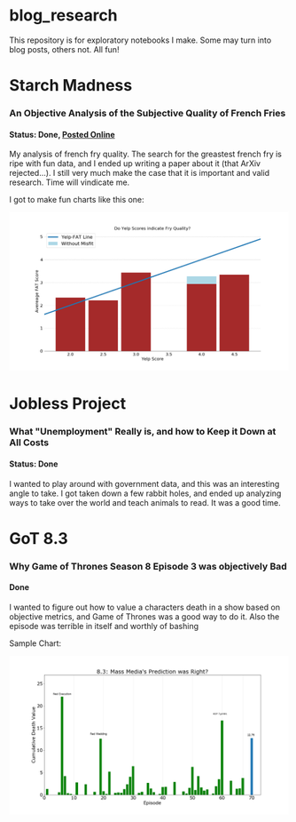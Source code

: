 # blog_research
This repository is for exploratory notebooks I make. Some may turn into blog posts, others not. All fun!


# Starch Madness

### An Objective Analysis of the Subjective Quality of French Fries
#### Status: Done, [Posted Online](http://adambrownell.com/blog//data_blog/fries.html)

My analysis of french fry quality. The search for the greastest french fry is ripe with fun data, and I ended up writing a paper about it (that ArXiv rejected...). I still very much make the case that it is important and valid research. Time will vindicate me.

I got to make fun charts like this one:

![](/starch_madness/yelp_score.png)

# Jobless Project

### What "Unemployment" Really is, and how to Keep it Down at All Costs
#### Status: Done

I wanted to play around with government data, and this was an interesting angle to take. I got taken down a few rabbit holes, and ended up analyzing ways to take over the world and teach animals to read. It was a good time.

# GoT 8.3
### Why Game of Thrones Season 8 Episode 3 was objectively Bad 
#### Done

I wanted to figure out how to value a characters death in a show based on objective metrics, and Game of Thrones was a good way to do it. Also the episode was terrible in itself and worthly of bashing

Sample Chart:

![](/got_8.3/got_83media.png)

